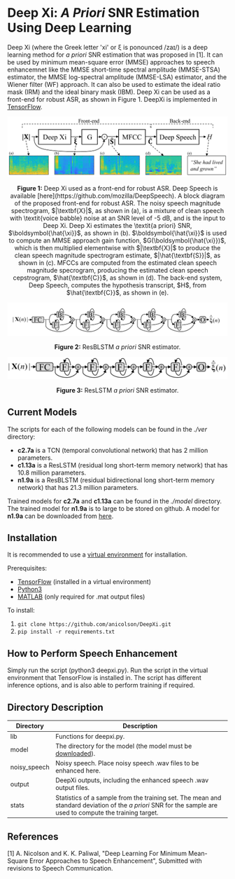 Deep Xi: *A Priori* SNR Estimation Using Deep Learning
====

Deep Xi (where the Greek letter 'xi' or ξ is ponounced  /zaɪ/) is a deep learning method for *a priori* SNR estimation that was proposed in [1]. It can be used by minimum mean-square error (MMSE) approaches to speech enhancemnet like the MMSE short-time spectral amplitude (MMSE-STSA) estimator, the MMSE log-spectral amplitude (MMSE-LSA) estimator, and the Wiener filter (WF) approach. It can also be used to estimate the ideal ratio mask (IRM) and the ideal binary mask (IBM). Deep Xi can be used as a front-end for robust ASR, as shown in Figure 1. DeepXi is implemented in [TensorFlow](https://www.tensorflow.org/).

![](./fig_front-end.png "Deep Xi as a front-end for robust ASR.")
<p align="center">
  <b>Figure 1:</b> <a> Deep Xi used as a front-end for robust ASR. Deep Speech is available [here](https://github.com/mozilla/DeepSpeech). A block diagram of the proposed front-end for robust ASR. The noisy speech magnitude spectrogram, $|\textbf{X}|$, as shown in (a), is a mixture of clean speech with \textit{voice babble} noise at an SNR level of -5 dB, and is the input to Deep Xi. Deep Xi estimates the \textit{a priori} SNR, $\boldsymbol{\hat{\xi}}$, as shown in (b). $\boldsymbol{\hat{\xi}}$ is used to compute an MMSE approach gain function, $G(\boldsymbol{\hat{\xi}})$, which is then multiplied elementwise with $|\textbf{X}|$ to produce the clean speech magnitude spectrogram estimate, $|\hat{\textbf{S}}|$, as shown in (c). MFCCs are computed from the estimated clean speech magnitude specrogram, producing the estimated clean speech cepstrogram, $\hat{\textbf{C}}$, as shown in (d). The back-end system, Deep Speech, computes the hypothesis transcript, $H$, from $\hat{\textbf{C}}$, as shown in (e). </a>
</p>

![](./fig_resblstm.png "ResBLSTM a priori SNR estimator.")
<p align="center">
  <b>Figure 2:</b> <a> ResBLSTM </a> <i> a priori</i>  <a> SNR estimator.</a>
</p>

![](./fig_reslstm.png "ResLSTM a priori SNR estimator.")
<p align="center">
  <b>Figure 3:</b> <a> ResLSTM </a> <i> a priori</i>  <a> SNR estimator.</a>
</p>


Current Models
-----

The scripts for each of the following models can be found in the *./ver* directory:

* **c2.7a** is a TCN (temporal convolutional network) that has 2 million parameters.
* **c1.13a** is a ResLSTM (residual long short-term memory network) that has 10.8 million parameters.
* **n1.9a** is a ResBLSTM (residual bidirectional long short-term memory network) that has 21.3 million parameters.

Trained models for **c2.7a** and **c1.13a** can be found in the *./model* directory. The trained model for **n1.9a** is to large to be stored on github. A model for **n1.9a** can be downloaded from [here](https://www.dropbox.com/s/wkhymfmx4qmqvg7/n1.5a.zip?dl=0). 


Installation
-----

It is recommended to use a [virtual environment](http://virtualenvwrapper.readthedocs.io/en/latest/install.html) for installation.

Prerequisites:

* [TensorFlow](https://www.tensorflow.org/) (installed in a virtual environment)
* [Python3](https://docs.python-guide.org/starting/install3/linux/)
* [MATLAB](https://www.mathworks.com/products/matlab.html) (only required for .mat output files)

To install:

1. `git clone https://github.com/anicolson/DeepXi.git`
2. `pip install -r requirements.txt`

How to Perform Speech Enhancement
-----

Simply run the script (python3 deepxi.py). Run the script in the virtual environment that TensorFlow is installed in. The script has different inference options, and is also able to perform training if required.

Directory Description
-----

Directory | Description
--------| -----------  
lib | Functions for deepxi.py.
model | The directory for the model (the model must be [downloaded](https://www.dropbox.com/s/wkhymfmx4qmqvg7/n1.5a.zip?dl=0)).
noisy_speech | Noisy speech. Place noisy speech .wav files to be enhanced here.
output | DeepXi outputs, including the enhanced speech .wav output files.
stats | Statistics of a sample from the training set. The mean and standard deviation of the *a priori* SNR for the sample are used to compute the training target. 

References
-----

[1] A. Nicolson and K. K. Paliwal, "Deep Learning For Minimum Mean-Square Error Approaches to Speech Enhancement", Submitted with revisions to Speech Communication.
